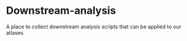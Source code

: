 # Downstream-analysis

A place to collect downstream analysis scripts that can be applied to our atlases.
